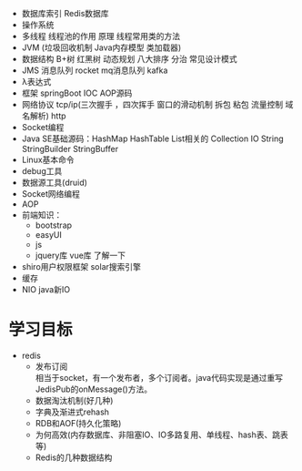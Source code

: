 + 数据库索引 Redis数据库 
+ 操作系统
+ 多线程  线程池的作用 原理 线程常用类的方法
+ JVM (垃圾回收机制 Java内存模型 类加载器)
+ 数据结构 B+树 红黑树 动态规划 八大排序 分治 常见设计模式
+ JMS 消息队列 rocket mq消息队列 kafka 
+ λ表达式
+ 框架 springBoot IOC AOP源码
+ 网络协议 tcp/ip(三次握手 ，四次挥手 窗口的滑动机制 拆包 粘包 流量控制 域名解析) http
+ Socket编程 
+ Java SE基础源码：HashMap HashTable List相关的 Collection IO String StringBuilder StringBuffer
+ Linux基本命令
+ debug工具
+ 数据源工具(druid)
+ Socket网络编程
+ AOP
+ 前端知识：
    + bootstrap
    + easyUI
    + js
    + jquery库 vue库 了解一下
+ shiro用户权限框架 solar搜索引擎 
+ 缓存
+ NIO java新IO
# 学习目标
+ redis
    + 发布订阅   
    相当于socket，有一个发布者，多个订阅者。java代码实现是通过重写JedisPub的onMessage()方法。
    + 数据淘汰机制(好几种)
    + 字典及渐进式rehash
    + RDB和AOF(持久化策略)
    + 为何高效(内存数据库、非阻塞IO、IO多路复用、单线程、hash表、跳表等)
    + Redis的几种数据结构
